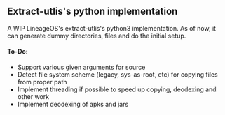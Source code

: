 Extract-utlis's python implementation
-------------------------------------

A WIP LineageOS's extract-utlis's python3 implementation. As of now, it can generate dummy directories, files and do the initial setup.


#### To-Do:

- Support various given arguments for source
- Detect file system scheme (legacy, sys-as-root, etc) for copying files from proper path
- Implement threading if possible to speed up copying, deodexing and other work
- Implement deodexing of apks and jars